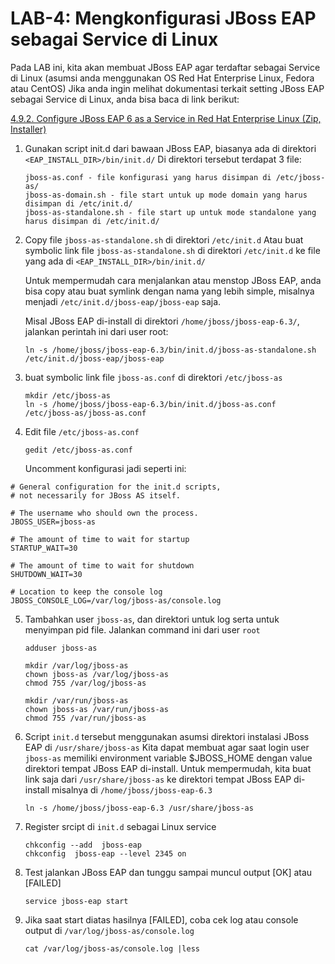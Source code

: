 # LAB-4: Mengkonfigurasi JBoss EAP sebagai Service di Linux

Pada LAB ini, kita akan membuat JBoss EAP agar terdaftar sebagai Service di Linux (asumsi anda menggunakan OS Red Hat Enterprise Linux, Fedora atau CentOS)
Jika anda ingin melihat dokumentasi terkait setting JBoss EAP sebagai Service di Linux, anda bisa baca di link berikut:

[4.9.2. Configure JBoss EAP 6 as a Service in Red Hat Enterprise Linux (Zip, Installer)](https://access.redhat.com/documentation/en-US/JBoss_Enterprise_Application_Platform/6.3/html/Installation_Guide/Install_JBoss_Enterprise_Application_Platform_6_Red_Hat_Enterprise_Linux_Service.html)


1. Gunakan script init.d dari bawaan JBoss EAP, biasanya ada di direktori `<EAP_INSTALL_DIR>/bin/init.d/`
   Di direktori tersebut terdapat 3 file:
   ```
   jboss-as.conf - file konfigurasi yang harus disimpan di /etc/jboss-as/
   jboss-as-domain.sh - file start untuk up mode domain yang harus disimpan di /etc/init.d/
   jboss-as-standalone.sh - file start up untuk mode standalone yang harus disimpan di /etc/init.d/
   ```
   
2. Copy file `jboss-as-standalone.sh` di direktori `/etc/init.d`
   Atau buat symbolic link file `jboss-as-standalone.sh` di direktori `/etc/init.d` ke file yang ada di `<EAP_INSTALL_DIR>/bin/init.d/`
   
   Untuk mempermudah cara menjalankan atau menstop JBoss EAP, anda bisa copy atau buat symlink dengan nama yang lebih simple,
   misalnya menjadi `/etc/init.d/jboss-eap/jboss-eap` saja. 
   
   Misal JBoss EAP di-install di direktori `/home/jboss/jboss-eap-6.3/`, jalankan perintah ini dari user root: 
   
   ```
   ln -s /home/jboss/jboss-eap-6.3/bin/init.d/jboss-as-standalone.sh /etc/init.d/jboss-eap/jboss-eap
   ```
   
3. buat symbolic link file `jboss-as.conf` di direktori `/etc/jboss-as`

   ```
   mkdir /etc/jboss-as
   ln -s /home/jboss/jboss-eap-6.3/bin/init.d/jboss-as.conf /etc/jboss-as/jboss-as.conf
   ```

4. Edit file `/etc/jboss-as.conf`

   `gedit /etc/jboss-as.conf`

   Uncomment konfigurasi jadi seperti ini:
   
```
# General configuration for the init.d scripts,
# not necessarily for JBoss AS itself.

# The username who should own the process.
JBOSS_USER=jboss-as

# The amount of time to wait for startup
STARTUP_WAIT=30

# The amount of time to wait for shutdown
SHUTDOWN_WAIT=30

# Location to keep the console log
JBOSS_CONSOLE_LOG=/var/log/jboss-as/console.log
```

5. Tambahkan user `jboss-as`, dan direktori untuk log serta untuk menyimpan pid file. Jalankan command ini dari user `root`

   ```
   adduser jboss-as
   
   mkdir /var/log/jboss-as
   chown jboss-as /var/log/jboss-as
   chmod 755 /var/log/jboss-as
   
   mkdir /var/run/jboss-as
   chown jboss-as /var/run/jboss-as
   chmod 755 /var/run/jboss-as
   ```

6. Script `init.d` tersebut menggunakan asumsi direktori instalasi JBoss EAP  di `/usr/share/jboss-as` 
   Kita dapat membuat agar saat login user `jboss-as` memiliki environment variable $JBOSS_HOME dengan value direktori tempat JBoss EAP di-install.
   Untuk mempermudah, kita buat link saja dari `/usr/share/jboss-as` ke direktori tempat JBoss EAP di-install misalnya di 
   `/home/jboss/jboss-eap-6.3`

   ```
   ln -s /home/jboss/jboss-eap-6.3 /usr/share/jboss-as
   ```
   
7. Register srcipt di `init.d` sebagai Linux service

   ```
   chkconfig --add  jboss-eap
   chkconfig  jboss-eap --level 2345 on 
   ```

8. Test jalankan JBoss EAP dan tunggu sampai muncul output [OK] atau [FAILED]
   
   ```
   service jboss-eap start
   ```
   
9. Jika saat start diatas hasilnya [FAILED], coba cek log atau console output di `/var/log/jboss-as/console.log`
   
   ```
   cat /var/log/jboss-as/console.log |less
   ```
   
    

